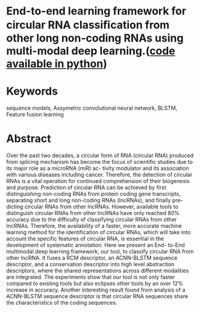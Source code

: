 # End-to-end learning framework for circular RNA classiﬁcation from other long non-coding RNAs using multi-modal deep learning.([code available in python](https://github.com/UofLBioinformatics/circDeep))


# Keywords
sequence models, Assymetric convolutional neural network, BLSTM, Feature fusion learning
# Abstract
Over the past two decades, a circular form of RNA (circular RNA) produced from splicing
mechanism has become the focus of scientific studies due to its major role as a microRNA (miR) ac-
tivity modulator and its association with various diseases including cancer. Therefore, the detection
of circular RNAs is a vital operation for continued comprehension of their biogenesis and purpose.
Prediction of circular RNA can be achieved by first distinguishing non-coding RNAs from protein
coding gene transcripts, separating short and long non-coding RNAs (lncRNAs), and finally pre-
dicting circular RNAs from other lncRNAs. However, available tools to distinguish circular RNAs
from other lncRNAs have only reached 80% accuracy due to the difficulty of classifying circular
RNAs from other lncRNAs. Therefore, the availability of a faster, more accurate machine learning
method for the identification of circular RNAs, which will take into account the specific features of
circular RNA, is essential in the development of systematic annotation. Here we present an End-
to-End multimodal deep learning framework, our tool, to classify circular RNA from other lncRNA.
It fuses a RCM descriptor, an ACNN-BLSTM sequence descriptor, and a conservation descriptor
into high level abstraction descriptors, where the shared representations across different modalities
are integrated. The experiments show that our tool is not only faster compared to existing tools
but also eclipses other tools by an over 12% increase in accuracy. Another interesting result found
from analysis of a ACNN-BLSTM sequence descriptor is that circular RNA sequences share the
characteristics of the coding sequences.
